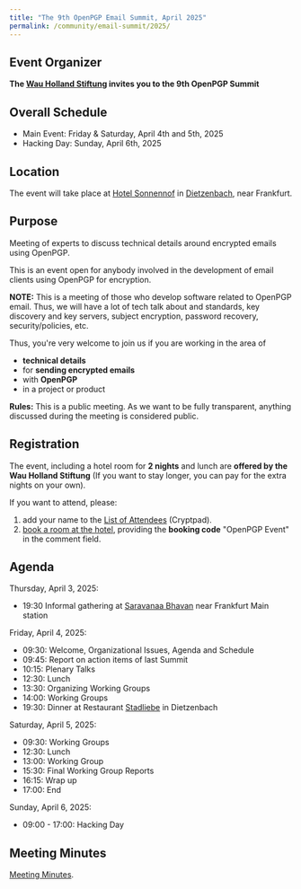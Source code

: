 ```yaml
---
title: "The 9th OpenPGP Email Summit, April 2025"
permalink: /community/email-summit/2025/
---
```


## Event Organizer

**The [Wau Holland Stiftung](https://wauland.de) invites you to the 9th OpenPGP Summit**

## Overall Schedule

* Main Event:  Friday & Saturday, April 4th and 5th, 2025
* Hacking Day: Sunday, April 6th, 2025

## Location

The event will take place at [Hotel Sonnennof](https://www.sonnenhof-dtz.de/) in [Dietzenbach](https://www.openstreetmap.org/#map=13/50.0124/8.7762), near Frankfurt.

## Purpose

Meeting of experts to discuss technical details around encrypted emails using OpenPGP.

This is an event open for anybody involved in the development of email
clients using OpenPGP for encryption.


**NOTE:**
This is a meeting of those who develop software related to OpenPGP
email.  Thus, we will have a lot of tech talk about and standards, key
discovery and key servers, subject encryption, password recovery,
security/policies, etc.

Thus, you're very welcome to join us if you are working in the area of

* **technical details**
* for **sending encrypted emails**
* with **OpenPGP**
* in a project or product


**Rules:** This is a public meeting. As we want to be fully
transparent, anything discussed during the meeting is considered
public.

## Registration

The event, including a hotel room for **2 nights** and lunch are **offered by the Wau Holland Stiftung** 
(If you want to stay longer, you can pay for the extra nights on your own).

If you want to attend, please:

1. add your name to the [List of Attendees](https://cryptpad.fr/sheet/#/2/sheet/edit/4Uc9qcDQDj4bRDFTxUM7JkCK/) (Cryptpad).
2. [book a room at the hotel](https://www.sonnenhof-dtz.de/buchen-reservieren/), providing the **booking code** "OpenPGP Event" in the comment field.

## Agenda

Thursday, April 3, 2025:
* 19:30 Informal gathering at [Saravanaa Bhavan](https://maps.app.goo.gl/2ei9W41t784buaTh7) near Frankfurt Main station

Friday, April 4, 2025:
* 09:30: Welcome, Organizational Issues, Agenda and Schedule
* 09:45: Report on action items of last Summit
* 10:15: Plenary Talks
* 12:30: Lunch
* 13:30: Organizing Working Groups
* 14:00: Working Groups
* 19:30: Dinner at Restaurant [Stadliebe](https://maps.app.goo.gl/89qvHHpbxbYws6Bf7) in Dietzenbach

Saturday, April 5, 2025:
* 09:30: Working Groups
* 12:30: Lunch
* 13:00: Working Group
* 15:30: Final Working Group Reports
* 16:15: Wrap up
* 17:00: End

Sunday, April 6, 2025:
* 09:00 - 17:00: Hacking Day

## Meeting Minutes
[Meeting Minutes](minutes/).
